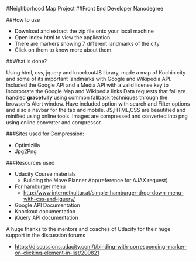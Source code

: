 #Neighborhood Map Project
##Front End Developer Nanodegree

##How to use

* Download and extract the zip file onto your local machine
* Open index.html to view the application
* There are markers showing 7 different landmarks of the city
* Click on them to know more about them.

##What is done?

Using html, css, jquery and knockoutJS library, made a map of Kochin city and some of its important landmarks with Google and Wikipedia API.
Included the Google API and a Media API  with a valid license key to incorporate the Google Map and Wikipedia links
Data requests that fail are handled **gracefully** using common fallback techniques through the browser's Alert window.
Have included option with search and Filter options and also a navbar for the tab and mobile.
JS,HTML,CSS are beautified and minified using online tools.
Images are compressed and converted into png using online converter and compressor.

###Sites used for Compression:

* Optimizilla
* Jpg2Png

###Resources used

* Udacity Course materials
    * Building the Move Planner App(reference for AJAX request)
* For hamburger menu
    * http://www.internetkultur.at/simple-hamburger-drop-down-menu-with-css-and-jquery/
* Google API Documentation
* Knockout documentation
* jQuery API documentation

A huge thanks to the mentors and coaches of Udacity for their huge support in the discussion forums
  * https://discussions.udacity.com/t/binding-with-corresponding-marker-on-clicking-element-in-list/200821

